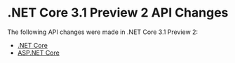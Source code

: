 # .NET Core 3.1 Preview 2 API Changes

The following API changes were made in .NET Core 3.1 Preview 2:

- [.NET Core](./.Net/3.1-preview2-standalone-packages.md)
- [ASP.NET Core](./Asp.Net/3.1-preview2.md)
